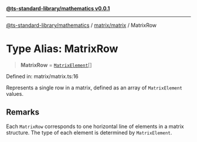[**@ts-standard-library/mathematics v0.0.1**](../../../README.md)

***

[@ts-standard-library/mathematics](../../../README.md) / [matrix/matrix](../README.md) / MatrixRow

# Type Alias: MatrixRow

> **MatrixRow** = [`MatrixElement`](MatrixElement.md)[]

Defined in: matrix/matrix.ts:16

Represents a single row in a matrix, defined as an array of `MatrixElement` values.

## Remarks

Each `MatrixRow` corresponds to one horizontal line of elements in a matrix structure.
The type of each element is determined by `MatrixElement`.
